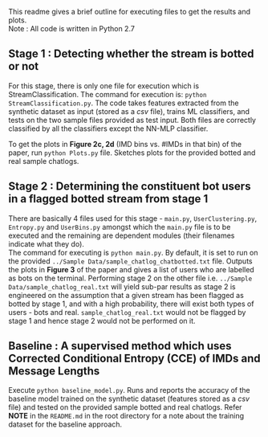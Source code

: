 This readme gives a brief outline for executing files to get the results and plots.  
Note : All code is written in Python 2.7

## Stage 1 : Detecting whether the stream is botted or not

For this stage, there is only one file for execution which is StreamClassification. The command for execution is: `python StreamClassification.py`. The code takes features extracted from the synthetic dataset as input (stored as a *csv* file), trains ML classifiers, and tests on the two sample files provided as test input. Both files are correctly classified by all the classifiers except the NN-MLP classifier.

To get the plots in **Figure 2c, 2d** (IMD bins vs. #IMDs in that bin) of the paper, run `python Plots.py` file. Sketches plots for the provided botted and real sample chatlogs.

## Stage 2 : Determining the constituent bot users in a flagged botted stream from stage 1

There are basically 4 files used for this stage - `main.py`, `UserClustering.py`, `Entropy.py` and `UserBins.py` amongst which the `main.py` file is to be executed and the remaining are dependent modules (their filenames indicate what they do).  
The command for executing is `python main.py`. By default, it is set to run on the provided `../Sample Data/sample_chatlog_chatbotted.txt` file. Outputs the plots in **Figure 3** of the paper and gives a list of users who are labelled as bots on the terminal. Performing stage 2 on the other file i.e. `../Sample Data/sample_chatlog_real.txt` will yield sub-par results as stage 2 is engineered on the assumption that a given stream has been flagged as botted by stage 1, and with a high probability, there will exist both types of users - bots and real. `sample_chatlog_real.txt` would not be flagged by stage 1 and hence stage 2 would not be performed on it.

## Baseline : A supervised method which uses Corrected Conditional Entropy (CCE) of IMDs and Message Lengths

Execute `python baseline_model.py`. Runs and reports the accuracy of the baseline model trained on the synthetic dataset (features stored as a *csv* file) and tested on the provided sample botted and real chatlogs. Refer **NOTE** in the `README.md` in the root directory for a note about the training dataset for the baseline approach.
